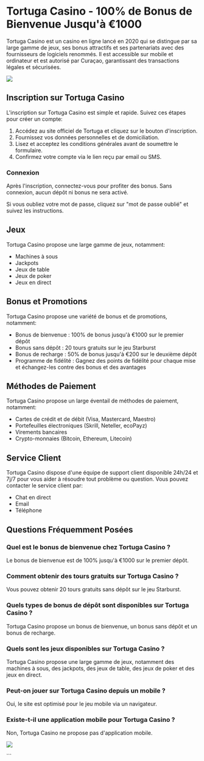 # Tortuga Casino - 100% de Bonus de Bienvenue Jusqu\'à €1000

Tortuga Casino est un casino en ligne lancé en 2020 qui se distingue par
sa large gamme de jeux, ses bonus attractifs et ses partenariats avec
des fournisseurs de logiciels renommés. Il est accessible sur mobile et
ordinateur et est autorisé par Curaçao, garantissant des transactions
légales et sécurisées.

[![](https://i.imgur.com/JJwkDm3.png)](https://traff.sbs/frcas)

## Inscription sur Tortuga Casino

L\'inscription sur Tortuga Casino est simple et rapide. Suivez ces
étapes pour créer un compte:

1.  Accédez au site officiel de Tortuga et cliquez sur le bouton
    d\'inscription.
2.  Fournissez vos données personnelles et de domiciliation.
3.  Lisez et acceptez les conditions générales avant de soumettre le
    formulaire.
4.  Confirmez votre compte via le lien reçu par email ou SMS.

### Connexion

Après l\'inscription, connectez-vous pour profiter des bonus. Sans
connexion, aucun dépôt ni bonus ne sera activé.

Si vous oubliez votre mot de passe, cliquez sur "mot de passe
oublié" et suivez les instructions.

## Jeux

Tortuga Casino propose une large gamme de jeux, notamment:

-   Machines à sous
-   Jackpots
-   Jeux de table
-   Jeux de poker
-   Jeux en direct

## Bonus et Promotions

Tortuga Casino propose une variété de bonus et de promotions, notamment:

-   Bonus de bienvenue : 100% de bonus jusqu\'à €1000 sur le premier
    dépôt
-   Bonus sans dépôt : 20 tours gratuits sur le jeu Starburst
-   Bonus de recharge : 50% de bonus jusqu\'à €200 sur le deuxième dépôt
-   Programme de fidélité : Gagnez des points de fidélité pour chaque
    mise et échangez-les contre des bonus et des avantages

## Méthodes de Paiement

Tortuga Casino propose un large éventail de méthodes de paiement,
notamment:

-   Cartes de crédit et de débit (Visa, Mastercard, Maestro)
-   Portefeuilles électroniques (Skrill, Neteller, ecoPayz)
-   Virements bancaires
-   Crypto-monnaies (Bitcoin, Ethereum, Litecoin)

## Service Client

Tortuga Casino dispose d\'une équipe de support client disponible 24h/24
et 7j/7 pour vous aider à résoudre tout problème ou question. Vous
pouvez contacter le service client par:

-   Chat en direct
-   Email
-   Téléphone

## Questions Fréquemment Posées

### Quel est le bonus de bienvenue chez Tortuga Casino ?

Le bonus de bienvenue est de 100% jusqu\'à €1000 sur le premier dépôt.

### Comment obtenir des tours gratuits sur Tortuga Casino ?

Vous pouvez obtenir 20 tours gratuits sans dépôt sur le jeu Starburst.

### Quels types de bonus de dépôt sont disponibles sur Tortuga Casino ?

Tortuga Casino propose un bonus de bienvenue, un bonus sans dépôt et un
bonus de recharge.

### Quels sont les jeux disponibles sur Tortuga Casino ?

Tortuga Casino propose une large gamme de jeux, notamment des machines à
sous, des jackpots, des jeux de table, des jeux de poker et des jeux en
direct.

### Peut-on jouer sur Tortuga Casino depuis un mobile ?

Oui, le site est optimisé pour le jeu mobile via un navigateur.

### Existe-t-il une application mobile pour Tortuga Casino ?

Non, Tortuga Casino ne propose pas d\'application mobile.

[![](\%22https://i.imgur.com/JJwkDm3.png\%22)](\%22https://traff.sbs/frcas\%22)

\`\`\`

